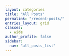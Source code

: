 ```yaml
---
layout: categories
title: "All Posts"
permalink: "/recent-posts/"
entries_layout: grid
classes:
  - wide
author_profile: false
sidebar:
  nav: "all_posts_list"
---
```


